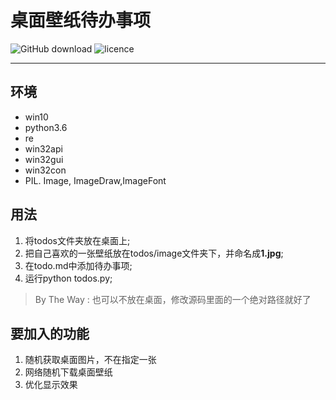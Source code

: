 # 桌面壁纸待办事项

![GitHub download](https://img.shields.io/badge/download-120-green.svg) 
![licence](https://img.shields.io/badge/LICENCE-MIT-yellowgreen.svg)

---
## 环境
- win10
- python3.6
- re
- win32api
- win32gui
- win32con
- PIL.  Image, ImageDraw,ImageFont

## 用法
1. 将todos文件夹放在桌面上;
2. 把自己喜欢的一张壁纸放在todos/image文件夹下，并命名成**1.jpg**;
2. 在todo.md中添加待办事项;
3. 运行python todos.py;
> By The Way : 也可以不放在桌面，修改源码里面的一个绝对路径就好了

## 要加入的功能
1. 随机获取桌面图片，不在指定一张
2. 网络随机下载桌面壁纸
3. 优化显示效果  

